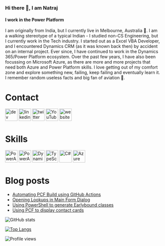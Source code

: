 ### Hi there 👋, I am Natraj
#### I work in the Power Platform

I am originally from India, but I currently live in Melbourne, Australia 🦘. I am a walking stereotype of a typical Indian - I studied non-CS Engineering, but I currently work in the Tech industry. I started out as a Excel VBA Developer, and I encountered Dynamics CRM (as it was known back then) by accident on an internal project. Ever since, I have continued to work in the Dynamics 365/Power Platform ecosystem. Over the past few years, I have also been focussing on Microsoft Azure, as there are more and more projects that need both Azure and Power Platform skills. I love getting out of my comfort zone and explore something new, failing, keep failing and eventually learn it. I remember random useless facts and big fan of aviation 🛫.

# Contact
[<img src='https://img.shields.io/badge/DEV.TO-%230A0A0A.svg?&style=for-the-badge&logo=dev-dot-to&logoColor=white' alt='dev' height='40'>](https://dev.to/rajyraman)  [<img src='https://img.shields.io/badge/linkedin-%230077B5.svg?&style=for-the-badge&logo=linkedin&logoColor=white' alt='linkedin' height='40'>](https://www.linkedin.com/in/natrajyegnaraman/)  [<img src='https://img.shields.io/badge/twitter-%231DA1F2.svg?&style=for-the-badge&logo=twitter&logoColor=white' alt='twitter' height='40'>](https://twitter.com/rajyraman)  [<img src='https://img.shields.io/badge/youtube-%23FF0000.svg?&style=for-the-badge&logo=youtube&logoColor=white"' alt='YouTube' height='40'>](https://www.youtube.com/channel/NatrajYegnaraman)  [<img src='https://img.shields.io/badge/rss-%23FFA500.svg?&style=for-the-badge&logo=rss&logoColor=white' alt='website' height='40'>](https://dreamingincrm.com/feed)

# Skills
<img src='https://img.shields.io/badge/Power%20Apps-%23742774.svg?&style=flat-square&logo=microsoft&logoColor=white' alt='PowerApps' height='40'>
<img src='https://img.shields.io/badge/Power%20Automate-%2306f.svg?&style=flat-square&logo=microsoft&logoColor=white' alt='PowerAutomate' height='40'>
<img src='https://img.shields.io/badge/Dynamics%20365-%23002050.svg?&style=flat-square&logo=Dynamics%20365&logoColor=white' alt='Dynamics 365' height='40'>
<img src='https://img.shields.io/badge/TypeScript%20-%23007ACC.svg?&style=flat-square&logo=typescript&logoColor=white' alt='TypeScript' height='40'>
<img src='https://img.shields.io/badge/C%20Sharp-%23239120.svg?&style=flat-square&logo=c%20sharp&logoColor=white"' alt='C#' height='40'>
<img src='https://img.shields.io/badge/Azure%20Functions-%230062ad.svg?&style=flat-square&logo=azure%20functions&logoColor=white"' alt='Azure Functions' height='40'>

# Blog posts
<!-- BLOG-POST-LIST:START -->
- [Automating PCF Build using GitHub Actions](https://dreamingincrm.com/2020/05/06/automating-pcf-build-using-github-actions/)
- [Opening Lookups in Main Form Dialog](https://dreamingincrm.com/2020/02/27/opening-lookups-in-main-form-dialog/)
- [Using PowerShell to generate Earlybound classes](https://dreamingincrm.com/2019/11/16/using-powershell-to-generate-earlybound-classes/)
- [Using PCF to display contact cards](https://dreamingincrm.com/2019/08/15/using-pcf-to-display-contact-cards/)
<!-- BLOG-POST-LIST:END -->

![GitHub stats](https://github-readme-stats.vercel.app/api?username=rajyraman&show_icons=true)  

[![Top Langs](https://github-readme-stats.vercel.app/api/top-langs/?username=rajyraman)](https://github.com/anuraghazra/github-readme-stats)

![Profile views](https://gpvc.arturio.dev/rajyraman)
